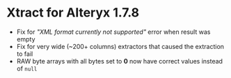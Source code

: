 # Xtract for Alteryx 1.7.8

- Fix for *"XML format  currently not supported"* error when result was empty
- Fix for very wide (~200+ columns) extractors that caused the extraction to fail
- RAW byte arrays with all bytes set to **0** now have correct values instead of `null`